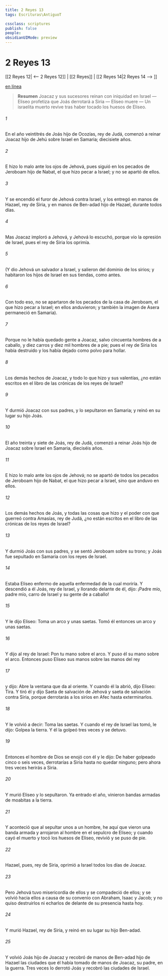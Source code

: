 ```yaml
---
title: 2 Reyes 13
tags: Escrituras\AntiguoT

cssclass: scriptures
publish: false
people:
obsidianUIMode: preview
---
```


# 2 Reyes 13
[[2 Reyes 12| <-- 2 Reyes 12]] | [[2 Reyes]] | [[2 Reyes 14|2 Reyes 14 --> ]]

[en línea](https://churchofjesuschrist.org/study/scriptures/ot/2-kgs/13?lang=spa)

> __Resumen__
Joacaz y sus sucesores reinan con iniquidad en Israel — Eliseo profetiza que Joás derrotará a Siria — Eliseo muere — Un israelita muerto revive tras haber tocado los huesos de Eliseo.

###### 1 
En el año veintitrés de Joás hijo de Ocozías, rey de Judá, comenzó a reinar Joacaz hijo de Jehú sobre Israel en Samaria;  diecisiete años.

###### 2 
E hizo lo malo ante los ojos de Jehová, pues siguió en los pecados de Jeroboam hijo de Nabat, el que hizo pecar a Israel; y no se apartó de ellos.

###### 3 
Y se encendió el furor de Jehová contra Israel, y los entregó en manos de Hazael, rey de Siria, y en manos de Ben-adad hijo de Hazael, durante todos  días.

###### 4 
Mas Joacaz imploró a Jehová, y Jehová lo escuchó, porque vio la opresión de Israel, pues el rey de Siria los oprimía.

###### 5 
(Y dio Jehová un salvador a Israel, y salieron del dominio de los sirios; y habitaron los hijos de Israel en sus tiendas, como antes.

###### 6 
Con todo eso, no se apartaron de los pecados de la casa de Jeroboam, el que hizo pecar a Israel; en ellos anduvieron; y también la imagen de Asera permaneció en Samaria).

###### 7 
Porque no le había quedado gente a Joacaz, salvo cincuenta hombres de a caballo, y diez carros y diez mil hombres de a pie; pues el rey de Siria los había destruido y los había dejado como polvo para hollar.

###### 8 
Los demás hechos de Joacaz, y todo lo que hizo y sus valentías, ¿no están escritos en el libro de las crónicas de los reyes de Israel?

###### 9 
Y durmió Joacaz con sus padres, y lo sepultaron en Samaria; y reinó en su lugar su hijo Joás.

###### 10 
El año treinta y siete de Joás, rey de Judá, comenzó a reinar Joás hijo de Joacaz sobre Israel en Samaria,  dieciséis años.

###### 11 
E hizo lo malo ante los ojos de Jehová; no se apartó de todos los pecados de Jeroboam hijo de Nabat, el que hizo pecar a Israel, sino que anduvo en ellos.

###### 12 
Los demás hechos de Joás, y todas las cosas que hizo y el poder con que guerreó contra Amasías, rey de Judá, ¿no están escritos en el libro de las crónicas de los reyes de Israel?

###### 13 
Y durmió Joás con sus padres, y se sentó Jeroboam sobre su trono; y Joás fue sepultado en Samaria con los reyes de Israel.

###### 14 
Estaba Eliseo enfermo de aquella enfermedad de la cual moriría. Y descendió a él Joás, rey de Israel, y llorando delante de él, dijo: ¡Padre mío, padre mío, carro de Israel y su gente de a caballo!

###### 15 
Y le dijo Eliseo: Toma un arco y unas saetas. Tomó él entonces un arco y unas saetas.

###### 16 
Y dijo  al rey de Israel: Pon tu mano sobre el arco. Y puso él su mano sobre el arco. Entonces puso Eliseo sus manos sobre las manos del rey

###### 17 
y dijo: Abre la ventana que da al oriente. Y cuando él la abrió, dijo Eliseo: Tira. Y tiró él y dijo  Saeta de salvación de Jehová y saeta de salvación contra Siria, porque derrotarás a los sirios en Afec hasta exterminarlos.

###### 18 
Y le volvió a decir: Toma las saetas. Y cuando el rey de Israel las tomó, le dijo: Golpea la tierra. Y él la golpeó tres veces y se detuvo.

###### 19 
Entonces el hombre de Dios se enojó con él y le dijo: De haber golpeado cinco o seis veces, derrotarías a Siria hasta no quedar ninguno; pero ahora tres veces herirás a Siria.

###### 20 
Y murió Eliseo y lo sepultaron. Ya entrado el año, vinieron bandas armadas de moabitas a la tierra.

###### 21 
Y aconteció que al sepultar unos a un hombre, he aquí que vieron una banda armada y arrojaron al hombre en el sepulcro de Eliseo; y cuando cayó el muerto y tocó los huesos de Eliseo, revivió y se puso de pie.

###### 22 
Hazael, pues, rey de Siria, oprimió a Israel todos los días de Joacaz.

###### 23 
Pero Jehová tuvo misericordia de ellos y se compadeció de ellos; y se volvió hacia ellos a causa de su convenio con Abraham, Isaac y Jacob; y no quiso destruirlos ni echarlos de delante de su presencia hasta hoy.

###### 24 
Y murió Hazael, rey de Siria, y reinó en su lugar su hijo Ben-adad.

###### 25 
Y volvió Joás hijo de Joacaz y recobró de manos de Ben-adad hijo de Hazael las ciudades que él había tomado de manos de Joacaz, su padre, en la guerra. Tres veces lo derrotó Joás y recobró las ciudades de Israel.


